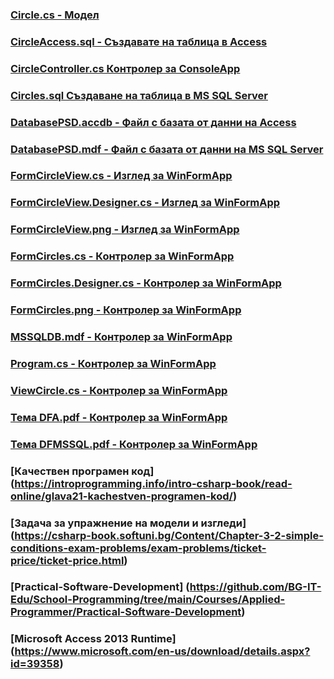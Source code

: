 ### [Circle.cs - Модел](https://github.com/vakovsky/11/blob/main/part1(mvc)/Circle.cs)
### [CircleAccess.sql - Създавате на таблица в Access](https://github.com/vakovsky/11/blob/main/part1(mvc)/CircleAccess.sql)
### [CircleController.cs Контролер за ConsoleApp](https://github.com/vakovsky/11/blob/main/part1(mvc)/CircleController.cs)
### [Circles.sql Създаване на таблица в MS SQL Server](https://github.com/vakovsky/11/blob/main/part1(mvc)/Circles.sql)
### [DatabasePSD.accdb - Файл с базата от данни на Access](https://github.com/vakovsky/11/blob/main/part1(mvc)/DatabasePSD.accdb)
### [DatabasePSD.mdf - Файл с базата от данни на MS SQL Server](https://github.com/vakovsky/11/blob/main/part1(mvc)/DatabasePSD.mdf)
### [FormCircleView.cs - Изглед за WinFormApp](https://github.com/vakovsky/11/blob/main/part1(mvc)/FormCircleView.cs)
### [FormCircleView.Designer.cs - Изглед за WinFormApp](https://github.com/vakovsky/11/blob/main/part1(mvc)/FormCircleView.Designer.cs)
### [FormCircleView.png - Изглед за WinFormApp](https://github.com/vakovsky/11/blob/main/part1(mvc)/FormCircleView.png)
### [FormCircles.cs - Контролер за WinFormApp](https://github.com/vakovsky/11/blob/main/part1(mvc)/FormCircles.cs)
### [FormCircles.Designer.cs - Контролер за WinFormApp](https://github.com/vakovsky/11/blob/main/part1(mvc)/FormCircles.Designer.cs)
### [FormCircles.png - Контролер за WinFormApp](https://github.com/vakovsky/11/blob/main/part1(mvc)/FormCircles.png)
### [MSSQLDB.mdf - Контролер за WinFormApp](https://github.com/vakovsky/11/blob/main/part1(mvc)/MSSQLDB.mdf)
### [Program.cs - Контролер за WinFormApp](https://github.com/vakovsky/11/blob/main/part1(mvc)/Program.cs)
### [ViewCircle.cs - Контролер за WinFormApp](https://github.com/vakovsky/11/blob/main/part1(mvc)/ViewCircle.cs)
### [Тема DFA.pdf - Контролер за WinFormApp](https://github.com/vakovsky/11/blob/main/part1(mvc)/%D0%A2%D0%B5%D0%BC%D0%B0%20DFA.pdf)
### [Тема DFMSSQL.pdf - Контролер за WinFormApp](https://github.com/vakovsky/11/blob/main/part1(mvc)/%D0%A2%D0%B5%D0%BC%D0%B0%20DFMSSQL.pdf)


### [Качествен програмен код] (https://introprogramming.info/intro-csharp-book/read-online/glava21-kachestven-programen-kod/)
### [Задача за упражнение на модели и изгледи] (https://csharp-book.softuni.bg/Content/Chapter-3-2-simple-conditions-exam-problems/exam-problems/ticket-price/ticket-price.html)
### [Practical-Software-Development] (https://github.com/BG-IT-Edu/School-Programming/tree/main/Courses/Applied-Programmer/Practical-Software-Development)
### [Microsoft Access 2013 Runtime] (https://www.microsoft.com/en-us/download/details.aspx?id=39358)
